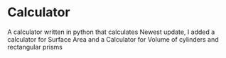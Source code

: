 # Calculator

A calculator written in python that calculates
Newest update, I added a calculator for Surface Area and a Calculator for Volume of cylinders and rectangular prisms
